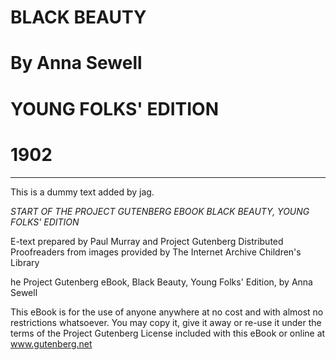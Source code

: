 

# BLACK BEAUTY

# By Anna Sewell

# YOUNG FOLKS' EDITION

# 1902

---


This is a dummy text added by jag.






*START OF THE PROJECT GUTENBERG EBOOK BLACK BEAUTY, YOUNG FOLKS'
EDITION*


E-text prepared by Paul Murray and Project Gutenberg Distributed
Proofreaders from images provided by The Internet Archive Children's
Library



he Project Gutenberg eBook, Black Beauty, Young Folks' Edition, by Anna
Sewell


This eBook is for the use of anyone anywhere at no cost and with almost no restrictions whatsoever. You may copy it, give it away or re-use it under the terms of the Project Gutenberg License included
with this eBook or online at www.gutenberg.net




